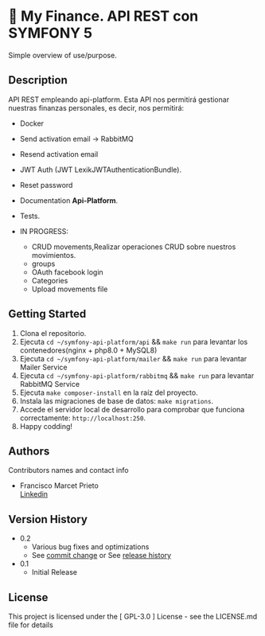 # 📖 My Finance. API REST con SYMFONY 5

Simple overview of use/purpose.

## Description

API REST empleando api-platform. Esta API nos permitirá gestionar nuestras finanzas personales, es decir, nos permitirá:
- Docker
- Send activation email -> RabbitMQ
- Resend activation email
- JWT Auth (JWT LexikJWTAuthenticationBundle).
- Reset password
- Documentation **Api-Platform**.
- Tests.

- IN PROGRESS:
    - CRUD movements,Realizar operaciones CRUD sobre nuestros movimientos.
    - groups
    - OAuth facebook login
    - Categories
    - Upload movements file
   


## Getting Started

1. Clona el repositorio.
2. Ejecuta `cd ~/symfony-api-platform/api` && `make run` para levantar los contenedores(nginx + php8.0 + MySQL8)
3. Ejecuta `cd ~/symfony-api-platform/mailer` && `make run` para levantar Mailer Service
4. Ejecuta `cd ~/symfony-api-platform/rabbitmq` && `make run` para levantar RabbitMQ Service
5. Ejecuta `make composer-install` en la raíz del proyecto.
6. Instala las migraciones de base de datos: `make migrations`.
7. Accede el servidor local de desarrollo para comprobar que funciona correctamente: `http://localhost:250`.
8. Happy codding!


## Authors

Contributors names and contact info

- Francisco Marcet Prieto  
  [Linkedin](https://www.linkedin.com/in/fcomarcetprieto/)

## Version History

* 0.2
    * Various bug fixes and optimizations
    * See [commit change]() or See [release history]()
* 0.1
    * Initial Release

## License

This project is licensed under the [ GPL-3.0 ] License - see the LICENSE.md file for details